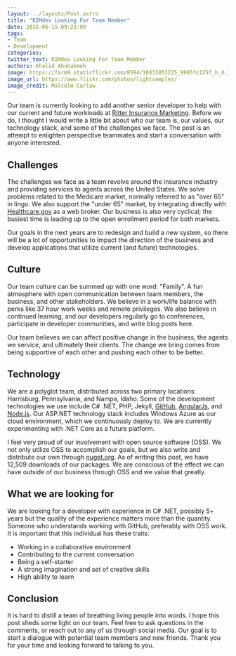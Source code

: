 ```yaml
---
layout: ../layouts/Post.astro
title: "RIMdev Looking For Team Member"
date: 2016-06-15 09:23:09
tags:
- Team
- Development
categories:
twitter_text: RIMdev Looking For Team Member
authors: Khalid Abuhakmeh
image: https://farm9.staticflickr.com/8594/16833853225_9995fc125f_h_d.jpg
image_url: https://www.flickr.com/photos/lightsamples/
image_credit: Malcolm Carlaw
---
```


Our team is currently looking to add another senior developer to help with our current and future workloads at [Ritter Insurance Marketing](https://ritterim.com). Before we do, I thought I would write a little bit about who our team is, our values, our technology stack, and some of the challenges we face. The post is an attempt to enlighten perspective teammates and start a conversation with anyone interested.

## Challenges

The challenges we face as a team revolve around the insurance industry and providing services to agents across the United States. We solve problems related to the Medicare market, normally referred to as "over 65" in lingo. We also support the "under 65" market, by integrating directly with [Healthcare.gov](https://healthcare.gov) as a web broker. Our business is also very cyclical; the busiest time is leading up to the open enrollment period for both markets.

Our goals in the next years are to redesign and build a new system, so there will be a lot of opportunities to impact the direction of the business and develop applications that utilize current (and future) technologies.

## Culture

Our team culture can be summed up with one word: "Family". A fun atmosphere with open communication between team members, the business, and other stakeholders. We believe in a work/life balance with perks like 37 hour work weeks and remote privileges. We also believe in continued learning, and our developers regularly go to conferences, participate in developer communities, and write blog posts here. 

Our team believes we can affect positive change in the business, the agents we service, and ultimately their clients. The change we bring comes from being supportive of each other and pushing each other to be better.

## Technology

We are a polyglot team, distributed across two primary locations: Harrisburg, Pennsylvania, and Nampa, Idaho. Some of the development technologies we use include C# .NET, PHP, Jekyll, [GitHub](https://github.com), [AngularJs](https://angular.io), and [Node.js](https://nodejs.org).  Our ASP.NET technology stack includes Windows Azure as our cloud environment, which we continuously deploy to. We are currently experimenting with .NET Core as a future platform.

I feel very proud of our involvement with open source software (OSS). We not only utilize OSS to accomplish our goals, but we also write and distribute our own through [nuget.org](https://nuget.org). As of writing this post, we have 12,509 downloads of our packages. We are conscious of the effect we can have outside of our business through OSS and we value that greatly. 

## What we are looking for

We are looking for a developer with experience in C# .NET, possibly 5+ years but the quality of the experience matters more than the quantity. Someone who understands working with GitHub, preferably with OSS work.  It is important that this individual has these traits:

- Working in a collaborative environment
- Contributing to the current conversation
- Being a self-starter
- A strong imagination and set of creative skills
- High ability to learn

## Conclusion

It is hard to distill a team of breathing living people into words. I hope this post sheds some light on our team. Feel free to ask questions in the comments, or reach out to any of us through social media. Our goal is to start a dialogue with potential team members and new friends. Thank you for your time and looking forward to talking to you.